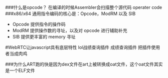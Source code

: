 
###什么是opcode？
在编译的时候Assembler会扫描整个源代码
operater code
###x86/x64 通用指令编码的核心是：Opcode，ModRM 以及 SIB

- Opcode 提供指令的操作码
- ModRM 提供操作数的寻址，以及对 opcode 进行辅助补充
- SIB 提供更丰富的 memory 寻址


#WebRTC让javascript具有底层特性
lol战绩查询插件
成绩查询插件
把插件使用者当成肉鸡


###为什么ART跑的快是因为dex文件在art上被转换成oat文件，这个oat文件其实是一个ELF文件
